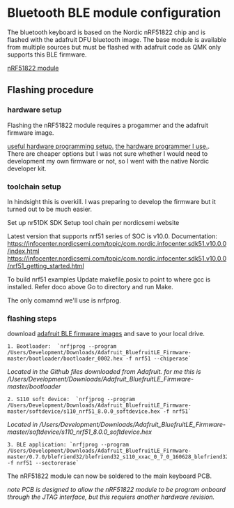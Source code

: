 # Bluetooth BLE module configuration

The bluetooth keyboard is based on the Nordic nRF51822 chip and is flashed with the adafruit DFU bluetooth image.  The base module is available from multiple sources but must be flashed with adafruit code as QMK only supports this BLE firmware.

[nRF51822 module](https://www.adafruit.com/product/4076)


## Flashing procedure

### hardware setup
Flashing the nRF51822 module requires a progammer and the adafruit firmware image.

[useful hardware programming setup.](https://bitknitting.wordpress.com/category/ladybug-blue/)
[the hardware programmer I use.](https://www.nordicsemi.com/Products/Development-hardware/nrf51-dk).  There are cheaper options but I was not sure whether I would need to development my own firmware or not, so I went with the native Nordic developer kit.


### toolchain setup
In hindsight this is overkill.  I was preparing to develop the firmware but it turned out to be much easier.

Set up nr51DK SDK 
Setup tool chain per nordicsemi website

Latest version that supports nrf51 series of SOC is v10.0.  Documentation:
https://infocenter.nordicsemi.com/topic/com.nordic.infocenter.sdk51.v10.0.0/index.html
https://infocenter.nordicsemi.com/topic/com.nordic.infocenter.sdk51.v10.0.0/nrf51_getting_started.html

To build nrf51 examples
Update makefile.posix to point to where gcc is installed.  Refer doco above
Go to directory and run Make.

The only comamnd we'll use is nrfprog.


### flashing steps
download [adafruit BLE firmware images](https://github.com/adafruit/Adafruit_BluefruitLE_Firmware)  and save to your local drive.

	1. Bootloader:  `nrfjprog --program /Users/Development/Downloads/Adafruit_BluefruitLE_Firmware-master/bootloader/bootloader_0002.hex -f nrf51 --chiperase`
*Located in the Github files downloaded from Adafruit. for me this is /Users/Development/Downloads/Adafruit_BluefruitLE_Firmware-master/bootloader*
		
	2. S110 soft device:  `nrfjprog --program  /Users/Development/Downloads/Adafruit_BluefruitLE_Firmware-master/softdevice/s110_nrf51_8.0.0_softdevice.hex -f nrf51`
*Located in /Users/Development/Downloads/Adafruit_BluefruitLE_Firmware-master/softdevice/s110_nrf51_8.0.0_softdevice.hex*
		
    3. BLE application: `nrfjprog --program /Users/Development/Downloads/Adafruit_BluefruitLE_Firmware-master/0.7.0/blefriend32/blefriend32_s110_xxac_0_7_0_160628_blefriend32.hex -f nrf51 --sectorerase`


The nRF51822 module can now be soldered to the main keyboard PCB.

*note PCB is designed to allow the nRF51822 module to be program onboard through the JTAG interface, but this requiers another hardware revision.*
